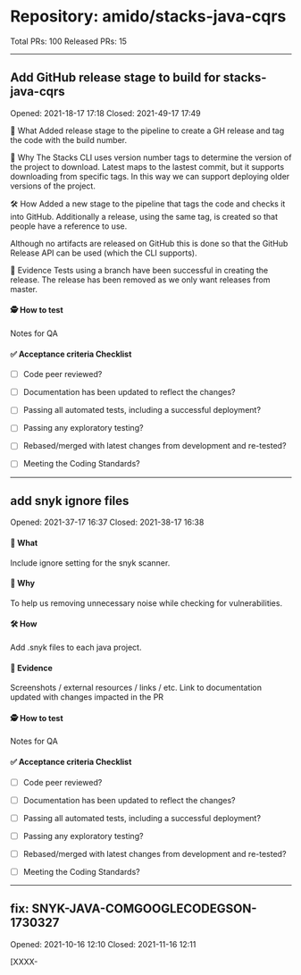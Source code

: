 # Repository: amido/stacks-java-cqrs

Total PRs: 100
Released PRs: 15

---
## Add GitHub release stage to build for stacks-java-cqrs

Opened: 2021-18-17 17:18
Closed: 2021-49-17 17:49

📲 What
Added release stage to the pipeline to create a GH release and tag the code with the build number.

🤔 Why
The Stacks CLI uses version number tags to determine the version of the project to download. Latest maps to the lastest commit, but it supports downloading from specific tags. In this way we can support deploying older versions of the project.

🛠 How
Added a new stage to the pipeline that tags the code and checks it into GitHub. Additionally a release, using the same tag, is created so that people have a reference to use.

Although no artifacts are released on GitHub this is done so that the GitHub Release API can be used (which the CLI supports).

👀 Evidence
Tests using a branch have been successful in creating the release.
The release has been removed as we only want releases from master.

#### 🕵️ How to test

Notes for QA

#### ✅ Acceptance criteria Checklist

- [ ] Code peer reviewed?
- [ ] Documentation has been updated to reflect the changes?
- [ ] Passing all automated tests, including a successful deployment?
- [ ] Passing any exploratory testing?
- [ ] Rebased/merged with latest changes from development and re-tested?
- [ ] Meeting the Coding Standards?


---
## add snyk ignore files

Opened: 2021-37-17 16:37
Closed: 2021-38-17 16:38

#### 📲 What

Include ignore setting for the snyk scanner.

#### 🤔 Why

To help us removing unnecessary noise while checking for vulnerabilities.

#### 🛠 How

Add .snyk files to each java project.

#### 👀 Evidence

Screenshots / external resources / links / etc.
Link to documentation updated with changes impacted in the PR

#### 🕵️ How to test

Notes for QA

#### ✅ Acceptance criteria Checklist

- [ ] Code peer reviewed?
- [ ] Documentation has been updated to reflect the changes?
- [ ] Passing all automated tests, including a successful deployment?
- [ ] Passing any exploratory testing?
- [ ] Rebased/merged with latest changes from development and re-tested?
- [ ] Meeting the Coding Standards?


---
## fix: SNYK-JAVA-COMGOOGLECODEGSON-1730327

Opened: 2021-10-16 12:10
Closed: 2021-11-16 12:11

[XXXX-<Title> - Please use the Work Item number and Title as PR Name, not subtasks]

#### 📲 What

A description of the change.

#### 🤔 Why

Why it's needed, background context.

#### 🛠 How

More in-depth discussion of the change or implementation.

#### 👀 Evidence

Screenshots / external resources / links / etc.
Link to documentation updated with changes impacted in the PR

#### 🕵️ How to test

Notes for QA

#### ✅ Acceptance criteria Checklist

- [ ] Code peer reviewed?
- [ ] Documentation has been updated to reflect the changes?
- [ ] Passing all automated tests, including a successful deployment?
- [ ] Passing any exploratory testing?
- [ ] Rebased/merged with latest changes from development and re-tested?
- [ ] Meeting the Coding Standards?


---
## Fix/dependabot

Opened: 2021-09-16 10:09
Closed: 2021-10-16 10:10

[XXXX-<Title> - Please use the Work Item number and Title as PR Name, not subtasks]

#### 📲 What

A description of the change.

#### 🤔 Why

Why it's needed, background context.

#### 🛠 How

More in-depth discussion of the change or implementation.

#### 👀 Evidence

Screenshots / external resources / links / etc.
Link to documentation updated with changes impacted in the PR

#### 🕵️ How to test

Notes for QA

#### ✅ Acceptance criteria Checklist

- [ ] Code peer reviewed?
- [ ] Documentation has been updated to reflect the changes?
- [ ] Passing all automated tests, including a successful deployment?
- [ ] Passing any exploratory testing?
- [ ] Rebased/merged with latest changes from development and re-tested?
- [ ] Meeting the Coding Standards?


---
## Fix/dependabot

Opened: 2021-15-15 22:15
Closed: 2021-22-16 09:22

[XXXX-<Title> - Please use the Work Item number and Title as PR Name, not subtasks]

#### 📲 What

A description of the change.

#### 🤔 Why

Why it's needed, background context.

#### 🛠 How

More in-depth discussion of the change or implementation.

#### 👀 Evidence

Screenshots / external resources / links / etc.
Link to documentation updated with changes impacted in the PR

#### 🕵️ How to test

Notes for QA

#### ✅ Acceptance criteria Checklist

- [ ] Code peer reviewed?
- [ ] Documentation has been updated to reflect the changes?
- [ ] Passing all automated tests, including a successful deployment?
- [ ] Passing any exploratory testing?
- [ ] Rebased/merged with latest changes from development and re-tested?
- [ ] Meeting the Coding Standards?


---
## Fix/dependabot updates

Opened: 2021-19-15 18:19
Closed: 2021-46-15 18:46



---
## [Snyk] Fix for 1 vulnerabilities

Opened: 2021-38-11 08:38
Closed: 2021-44-14 17:44

<h3>Snyk has created this PR to fix one or more vulnerable packages in the `maven` dependencies of this project.</h3>



#### Changes included in this PR

- Changes to the following files to upgrade the vulnerable dependencies to a fixed version:
    - api-tests/pom.xml



#### Vulnerabilities that will be fixed
##### With an upgrade:
Severity                   | Priority Score (*)                   | Issue                   | Upgrade                   | Breaking Change                   | Exploit Maturity                   | Reachability
:-------------------------:|-------------------------|:-------------------------|:-------------------------|:-------------------------|:-------------------------|:-------------------------
![medium severity](https://res.cloudinary.com/snyk/image/upload/w_20,h_20/v1561977819/icon/m.png "medium severity")  |  **525/1000**  <br/> **Why?** Recently disclosed, Has a fix available, CVSS 6.5  | HTTP Request Smuggling <br/>[SNYK-JAVA-IONETTY-2314893](https://snyk.io/vuln/SNYK-JAVA-IONETTY-2314893) |  `io.netty:netty-codec-http:` <br> `4.1.68.Final -> 4.1.71.Final` <br>  `io.netty:netty-codec-http2:` <br> `4.1.68.Final -> 4.1.71.Final` <br>  |  No  | No Known Exploit  | No Path Found 

(*) Note that the real score may have changed since the PR was raised.











Check the changes in this PR to ensure they won't cause issues with your project.



------------



**Note:** *You are seeing this because you or someone else with access to this repository has authorized Snyk to open fix PRs.*

For more information:  <img src="https://api.segment.io/v1/pixel/track?data=eyJ3cml0ZUtleSI6InJyWmxZcEdHY2RyTHZsb0lYd0dUcVg4WkFRTnNCOUEwIiwiYW5vbnltb3VzSWQiOiI1NzgyNzc0Yi0xNDYyLTRkZTAtYTBiMy04N2Q5MjEzOWMwYjkiLCJldmVudCI6IlBSIHZpZXdlZCIsInByb3BlcnRpZXMiOnsicHJJZCI6IjU3ODI3NzRiLTE0NjItNGRlMC1hMGIzLTg3ZDkyMTM5YzBiOSJ9fQ==" width="0" height="0"/>
🧐 [View latest project report](https://app.snyk.io/org/amido-managed-services/project/886496e8-3aa5-4504-a7c4-a3f7c934b175?utm_source&#x3D;github&amp;utm_medium&#x3D;referral&amp;page&#x3D;fix-pr)

🛠 [Adjust project settings](https://app.snyk.io/org/amido-managed-services/project/886496e8-3aa5-4504-a7c4-a3f7c934b175?utm_source&#x3D;github&amp;utm_medium&#x3D;referral&amp;page&#x3D;fix-pr/settings)

📚 [Read more about Snyk's upgrade and patch logic](https://support.snyk.io/hc/en-us/articles/360003891078-Snyk-patches-to-fix-vulnerabilities)

[//]: # (snyk:metadata:{"prId":"5782774b-1462-4de0-a0b3-87d92139c0b9","prPublicId":"5782774b-1462-4de0-a0b3-87d92139c0b9","dependencies":[{"name":"io.netty:netty-codec-http","from":"4.1.68.Final","to":"4.1.71.Final"},{"name":"io.netty:netty-codec-http2","from":"4.1.68.Final","to":"4.1.71.Final"}],"packageManager":"maven","projectPublicId":"886496e8-3aa5-4504-a7c4-a3f7c934b175","projectUrl":"https://app.snyk.io/org/amido-managed-services/project/886496e8-3aa5-4504-a7c4-a3f7c934b175?utm_source=github&utm_medium=referral&page=fix-pr","type":"auto","patch":[],"vulns":["SNYK-JAVA-IONETTY-2314893"],"upgrade":["SNYK-JAVA-IONETTY-2314893"],"isBreakingChange":false,"env":"prod","prType":"fix","templateVariants":["priorityScore"],"priorityScoreList":[525]})


---
## fix: upgrade lop4j version to 2/15/0

Opened: 2021-23-10 17:23
Closed: 2021-23-10 17:23

[XXXX-<Title> - Please use the Work Item number and Title as PR Name, not subtasks]

#### 📲 What

A description of the change.

#### 🤔 Why

Why it's needed, background context.

#### 🛠 How

More in-depth discussion of the change or implementation.

#### 👀 Evidence

Screenshots / external resources / links / etc.
Link to documentation updated with changes impacted in the PR

#### 🕵️ How to test

Notes for QA

#### ✅ Acceptance criteria Checklist

- [ ] Code peer reviewed?
- [ ] Documentation has been updated to reflect the changes?
- [ ] Passing all automated tests, including a successful deployment?
- [ ] Passing any exploratory testing?
- [ ] Rebased/merged with latest changes from development and re-tested?
- [ ] Meeting the Coding Standards?


---
## fix: add !windows family check to the update permissions task

Opened: 2021-17-10 10:17
Closed: 2021-06-10 11:06

[XXXX-<Title> - Please use the Work Item number and Title as PR Name, not subtasks]

#### 📲 What

A description of the change.

#### 🤔 Why

Why it's needed, background context.

#### 🛠 How

More in-depth discussion of the change or implementation.

#### 👀 Evidence

Screenshots / external resources / links / etc.
Link to documentation updated with changes impacted in the PR

#### 🕵️ How to test

Notes for QA

#### ✅ Acceptance criteria Checklist

- [ ] Code peer reviewed?
- [ ] Documentation has been updated to reflect the changes?
- [ ] Passing all automated tests, including a successful deployment?
- [ ] Passing any exploratory testing?
- [ ] Rebased/merged with latest changes from development and re-tested?
- [ ] Meeting the Coding Standards?


---
## [Snyk] Security upgrade ch.qos.logback:logback-classic from 1.2.3 to 1.2.7

Opened: 2021-27-07 15:27
Closed: 2021-52-09 11:52

<h3>Snyk has created this PR to fix one or more vulnerable packages in the `maven` dependencies of this project.</h3>



#### Changes included in this PR

- Changes to the following files to upgrade the vulnerable dependencies to a fixed version:
    - api-tests/pom.xml



#### Vulnerabilities that will be fixed
##### With an upgrade:
Severity                   | Priority Score (*)                   | Issue                   | Upgrade                   | Breaking Change                   | Exploit Maturity                   | Reachability
:-------------------------:|-------------------------|:-------------------------|:-------------------------|:-------------------------|:-------------------------|:-------------------------
![medium severity](https://res.cloudinary.com/snyk/image/upload/w_20,h_20/v1561977819/icon/m.png "medium severity")  |  **390/1000**  <br/> **Why?** Has a fix available, CVSS 4.8  | Insufficient Hostname Verification <br/>[SNYK-JAVA-CHQOSLOGBACK-1726923](https://snyk.io/vuln/SNYK-JAVA-CHQOSLOGBACK-1726923) |  `ch.qos.logback:logback-classic:` <br> `1.2.3 -> 1.2.7` <br>  |  No  | No Known Exploit  | No Path Found 

(*) Note that the real score may have changed since the PR was raised.











Check the changes in this PR to ensure they won't cause issues with your project.



------------



**Note:** *You are seeing this because you or someone else with access to this repository has authorized Snyk to open fix PRs.*

For more information:  <img src="https://api.segment.io/v1/pixel/track?data=eyJ3cml0ZUtleSI6InJyWmxZcEdHY2RyTHZsb0lYd0dUcVg4WkFRTnNCOUEwIiwiYW5vbnltb3VzSWQiOiIwMzE1NzMyOS02ZWFlLTQ2YTctYjc2OC04YTFiOTk5YjQyY2IiLCJldmVudCI6IlBSIHZpZXdlZCIsInByb3BlcnRpZXMiOnsicHJJZCI6IjAzMTU3MzI5LTZlYWUtNDZhNy1iNzY4LThhMWI5OTliNDJjYiJ9fQ==" width="0" height="0"/>
🧐 [View latest project report](https://app.snyk.io/org/amido-managed-services/project/886496e8-3aa5-4504-a7c4-a3f7c934b175?utm_source&#x3D;github&amp;utm_medium&#x3D;referral&amp;page&#x3D;fix-pr)

🛠 [Adjust project settings](https://app.snyk.io/org/amido-managed-services/project/886496e8-3aa5-4504-a7c4-a3f7c934b175?utm_source&#x3D;github&amp;utm_medium&#x3D;referral&amp;page&#x3D;fix-pr/settings)

📚 [Read more about Snyk's upgrade and patch logic](https://support.snyk.io/hc/en-us/articles/360003891078-Snyk-patches-to-fix-vulnerabilities)

[//]: # (snyk:metadata:{"prId":"03157329-6eae-46a7-b768-8a1b999b42cb","prPublicId":"03157329-6eae-46a7-b768-8a1b999b42cb","dependencies":[{"name":"ch.qos.logback:logback-classic","from":"1.2.3","to":"1.2.7"}],"packageManager":"maven","projectPublicId":"886496e8-3aa5-4504-a7c4-a3f7c934b175","projectUrl":"https://app.snyk.io/org/amido-managed-services/project/886496e8-3aa5-4504-a7c4-a3f7c934b175?utm_source=github&utm_medium=referral&page=fix-pr","type":"auto","patch":[],"vulns":["SNYK-JAVA-CHQOSLOGBACK-1726923"],"upgrade":["SNYK-JAVA-CHQOSLOGBACK-1726923"],"isBreakingChange":false,"env":"prod","prType":"fix","templateVariants":["updated-fix-title","priorityScore"],"priorityScoreList":[390]})


---
## Feat/stacks cli

Opened: 2021-30-06 12:30
Closed: 2021-24-07 15:24

[XXXX-<Title> - Please use the Work Item number and Title as PR Name, not subtasks]

#### 📲 What

Support for the stacks cli v2.0 integration

🤔 Why
With the new version of the stacks cli we need to adapt the code to the new requirements.

🛠 How
Stacks cli expects a file called stackscli.yml file with all build steps. Also existing files require minor updates to ensure the scaffolding works as expected

#### 👀 Evidence

Screenshots / external resources / links / etc.
Link to documentation updated with changes impacted in the PR

#### 🕵️ How to test

Notes for QA

#### ✅ Acceptance criteria Checklist

- [ ] Code peer reviewed?
- [ ] Documentation has been updated to reflect the changes?
- [x] Passing all automated tests, including a successful deployment?
- [ ] Passing any exploratory testing?
- [ ] Rebased/merged with latest changes from development and re-tested?
- [ ] Meeting the Coding Standards?


---
## Feat/modules upgrade

Opened: 2021-53-29 11:53
Closed: 2021-05-29 14:05

[XXXX-<Title> - Please use the Work Item number and Title as PR Name, not subtasks]

#### 📲 What

Upgrade stacks module versions and rename the pipeline to align with the modules

🤔 Why

New versions of the stacks modules are available.

🛠 How

Update module versions for the current version to 1.0.0

👀 Evidence

Screenshots / external resources / links / etc.
Link to documentation updated with changes impacted in the PR

🕵️ How to test

Notes for QA

#### ✅ Acceptance criteria Checklist

- [ ] Code peer reviewed?
- [ ] Documentation has been updated to reflect the changes?
- [ ] Passing all automated tests, including a successful deployment?
- [ ] Passing any exploratory testing?
- [ ] Rebased/merged with latest changes from development and re-tested?
- [ ] Meeting the Coding Standards?


---
## Update reference to main branch and feature/cycle4 for the templates

Opened: 2021-22-23 15:22
Closed: 2021-55-23 15:55

[XXXX-<Title> - Please use the Work Item number and Title as PR Name, not subtasks]

#### 📲 What

A description of the change.

#### 🤔 Why

Why it's needed, background context.

#### 🛠 How

More in-depth discussion of the change or implementation.

#### 👀 Evidence

Screenshots / external resources / links / etc.
Link to documentation updated with changes impacted in the PR

#### 🕵️ How to test

Notes for QA

#### ✅ Acceptance criteria Checklist

- [ ] Code peer reviewed?
- [ ] Documentation has been updated to reflect the changes?
- [ ] Passing all automated tests, including a successful deployment?
- [ ] Passing any exploratory testing?
- [ ] Rebased/merged with latest changes from development and re-tested?
- [ ] Meeting the Coding Standards?


---
## feat: Switch the workload to use java modules

Opened: 2021-56-18 09:56
Closed: 2021-07-23 14:07

[XXXX-<Title> - Please use the Work Item number and Title as PR Name, not subtasks]

#### 📲 What

A description of the change.

#### 🤔 Why

Why it's needed, background context.

#### 🛠 How

More in-depth discussion of the change or implementation.

#### 👀 Evidence

Screenshots / external resources / links / etc.
Link to documentation updated with changes impacted in the PR

#### 🕵️ How to test

Notes for QA

#### ✅ Acceptance criteria Checklist

- [ ] Code peer reviewed?
- [ ] Documentation has been updated to reflect the changes?
- [ ] Passing all automated tests, including a successful deployment?
- [ ] Passing any exploratory testing?
- [ ] Rebased/merged with latest changes from development and re-tested?
- [ ] Meeting the Coding Standards?


---
## Adds archetype.properties and remove amido references from the docker…

Opened: 2021-37-03 14:37
Closed: 2021-26-03 15:26

Adds archetype.properties and remove amido references from the dockerfile and pom.xml

[XXXX-<Title> - Please use the Work Item number and Title as PR Name, not subtasks]

#### 📲 What

Fix to remove Amido references from the archetype

#### 🤔 Why

When building a new project from an archetype, no Amido references should be included

#### 🛠 How

Remove the configuration for the org.springframework.boot plugin on the pom.xml file, and change how the docker image gets built

#### 👀 Evidence

Screenshots / external resources / links / etc.
Link to documentation updated with changes impacted in the PR

#### 🕵️ How to test

Notes for QA

#### ✅ Acceptance criteria Checklist

- [ ] Code peer reviewed?
- [ ] Documentation has been updated to reflect the changes?
- [ ] Passing all automated tests, including a successful deployment?
- [ ] Passing any exploratory testing?
- [ ] Rebased/merged with latest changes from development and re-tested?
- [ ] Meeting the Coding Standards?


